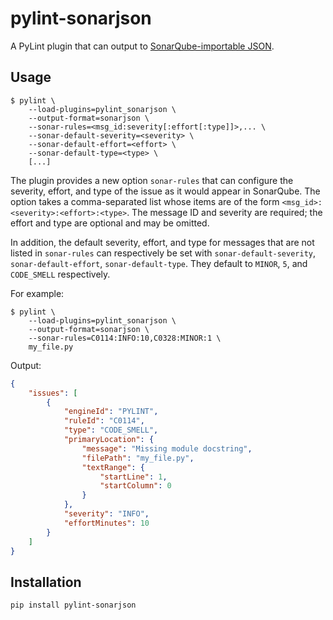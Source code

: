# pylint-sonarjson

A PyLint plugin that can output to [SonarQube-importable JSON](https://docs.sonarqube.org/latest/analysis/generic-issue/).

## Usage

```
$ pylint \
    --load-plugins=pylint_sonarjson \
    --output-format=sonarjson \
    --sonar-rules=<msg_id:severity[:effort[:type]]>,... \
    --sonar-default-severity=<severity> \
    --sonar-default-effort=<effort> \
    --sonar-default-type=<type> \
    [...]
```

The plugin provides a new option `sonar-rules` that can configure the severity, 
effort,  and type of the issue as it would appear in SonarQube. The option takes
a comma-separated list whose items are of the form `<msg_id>:<severity>:<effort>:<type>`.
The message ID and severity are required; the effort and type are optional and
may be omitted.

In addition, the default severity, effort, and type for messages that are not listed
in `sonar-rules` can respectively be set with `sonar-default-severity`, 
`sonar-default-effort`, `sonar-default-type`. They default to `MINOR`, `5`, and
`CODE_SMELL` respectively.

For example:

```
$ pylint \
    --load-plugins=pylint_sonarjson \
    --output-format=sonarjson \
    --sonar-rules=C0114:INFO:10,C0328:MINOR:1 \
    my_file.py
```

Output:

```json
{
    "issues": [
        {
            "engineId": "PYLINT",
            "ruleId": "C0114",
            "type": "CODE_SMELL",
            "primaryLocation": {
                "message": "Missing module docstring",
                "filePath": "my_file.py",
                "textRange": {
                    "startLine": 1,
                    "startColumn": 0
                }
            },
            "severity": "INFO",
            "effortMinutes": 10
        }
    ]
}
```


## Installation

```
pip install pylint-sonarjson
```
